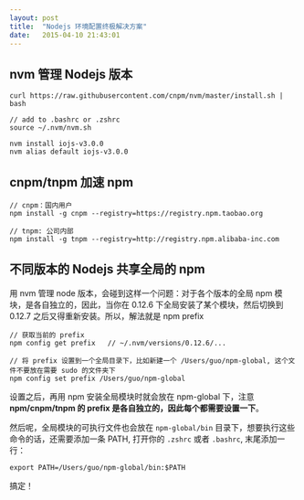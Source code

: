 ```yaml
---
layout: post
title:  "Nodejs 环境配置终极解决方案"
date:   2015-04-10 21:43:01
---
```


## nvm 管理 Nodejs 版本

```
curl https://raw.githubusercontent.com/cnpm/nvm/master/install.sh | bash

// add to .bashrc or .zshrc
source ~/.nvm/nvm.sh

nvm install iojs-v3.0.0
nvm alias default iojs-v3.0.0
```

## cnpm/tnpm 加速 npm

```
// cnpm：国内用户
npm install -g cnpm --registry=https://registry.npm.taobao.org

// tnpm: 公司内部
npm install -g tnpm --registry=http://registry.npm.alibaba-inc.com
```

## 不同版本的 Nodejs 共享全局的 npm

用 nvm 管理 node 版本，会碰到这样一个问题：对于各个版本的全局 npm 模块，是各自独立的，因此，当你在 0.12.6 下全局安装了某个模块，然后切换到 0.12.7 之后又得重新安装。所以，解法就是 npm prefix

```
// 获取当前的 prefix
npm config get prefix   // ~/.nvm/versions/0.12.6/...

// 将 prefix 设置到一个全局目录下，比如新建一个 /Users/guo/npm-global, 这个文件不要放在需要 sudo 的文件夹下
npm config set prefix /Users/guo/npm-global
```

设置之后，再用 npm 安装全局模块时就会放在 npm-global 下，注意 **npm/cnpm/tnpm 的 prefix 是各自独立的，因此每个都需要设置一下**。

然后呢，全局模块的可执行文件也会放在 `npm-global/bin` 目录下，想要执行这些命令的话，还需要添加一条 PATH, 打开你的 `.zshrc` 或者 `.bashrc`, 末尾添加一行：

```
export PATH=/Users/guo/npm-global/bin:$PATH
```

搞定！

